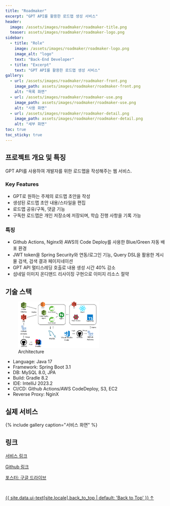 ```yaml
---
title: "Roadmaker"
excerpt: "GPT API를 활용한 로드맵 생성 서비스"
header:
  image: /assets/images/roadmaker/roadmaker-title.png
  teaser: assets/images/roadmaker/roadmaker-logo.png
sidebar:
  - title: "Role"
    image: /assets/images/roadmaker/roadmaker-logo.png
    image_alt: "logo"
    text: "Back-End Developer"
  - title: "Excerpt"
    text: "GPT API를 활용한 로드맵 생성 서비스"
gallery:
  - url: /assets/images/roadmaker/roadmaker-front.png
    image_path: assets/images/roadmaker/roadmaker-front.png
    alt: "목록 화면"
  - url: /assets/images/roadmaker/roadmaker-use.png
    image_path: assets/images/roadmaker/roadmaker-use.png
    alt: "사용 화면"
  - url: /assets/images/roadmaker/roadmaker-detail.png
    image_path: assets/images/roadmaker/roadmaker-detail.png
    alt: "세부 화면"
toc: true
toc_sticky: true
---
```

## 프로젝트 개요 및 특징

GPT API를 사용하여 개발자를 위한 로드맵을 작성해주는 웹 서비스.

### Key Features

- GPT로 원하는 주제의 로드맵 초안을 작성
- 생성된 로드맵 초안 내용/스타일을 편집
- 로드맵 공유/구독, 댓글 기능
- 구독한 로드맵은 개인 저장소에 저장되며, 학습 진행 사항을 기록 가능

### 특징

- Github Actions, Nginx와 AWS의 Code Deploy를 사용한 Blue/Green 자동 배포 환경
- JWT token을 Spring Security와 연동/로그인 기능, Query DSL을 활용한 게시물 검색, 검색 결과 페이지네이션
- GPT API 멀티스레딩 호출로 내용 생성 시간 40% 감소
- 섬네일 이미지 온디맨드 리사이징 구현으로 이미지 리소스 절약

## 기술 스택

<figure style="width: 50%" class="align-center">
  <img src="/assets/images/roadmaker/roadmaker-architecture.png" alt="">
  <figcaption>Architecture</figcaption>
</figure>

- Language: Java 17
- Framework: Spring Boot 3.1
- DB: MySQL 8.0, JPA
- Build: Gradle 8.2
- IDE: IntelliJ 2023.2
- CI/CD: Github Actions/AWS CodeDeploy, S3, EC2
- Reverse Proxy: NginX

## 실제 서비스

{% include gallery caption="서비스 화면" %}


## 링크

[서비스 링크](http://roadmaker.site)

[Github 링크](https://github.com/road-maker)

[포스터: 구글 드라이브](https://drive.google.com/file/d/1fHiA1xgeR228jUKmHyoaYXZ9noIdgeF2/view?usp=drive_link)

<br>

<a href="#page-title" class="back-to-top">{{ site.data.ui-text[site.locale].back_to_top | default: 'Back to Top' }} &uarr;</a>
